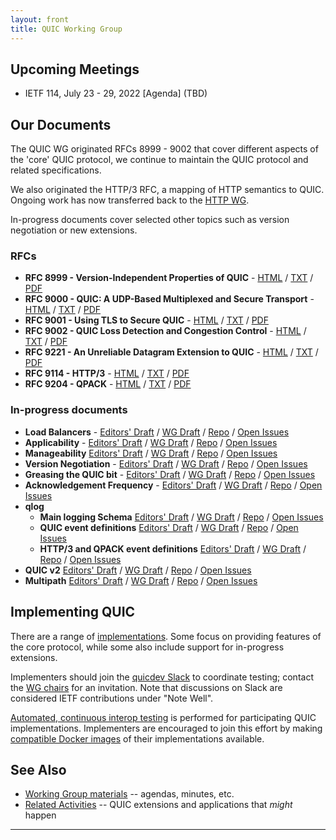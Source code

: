 ```yaml
---
layout: front
title: QUIC Working Group
---
```


## Upcoming Meetings

* IETF 114, July 23 - 29, 2022 [Agenda] (TBD)

## Our Documents

The QUIC WG originated RFCs 8999 - 9002 that cover different aspects of the
'core' QUIC protocol, we continue to maintain the QUIC protocol and related
specifications.

We also originated the HTTP/3 RFC, a mapping of HTTP semantics to QUIC. Ongoing
work has now transferred back to the [HTTP WG](https://httpwg.org).

In-progress documents cover selected other topics such as version negotiation or
new extensions.

### RFCs
* **RFC 8999 - Version-Independent Properties of QUIC** -
  [HTML](https://www.rfc-editor.org/rfc/rfc8999.html) /
  [TXT](https://www.rfc-editor.org/rfc/rfc8999.txt) /
  [PDF](https://www.rfc-editor.org/rfc/rfc8999.pdf)
* **RFC 9000 - QUIC: A UDP-Based Multiplexed and Secure Transport** -
  [HTML](https://www.rfc-editor.org/rfc/rfc9000.html) /
  [TXT](https://www.rfc-editor.org/rfc/rfc9000.txt) /
  [PDF](https://www.rfc-editor.org/rfc/rfc9000.pdf)
* **RFC 9001 - Using TLS to Secure QUIC** -
  [HTML](https://www.rfc-editor.org/rfc/rfc9001.html) /
  [TXT](https://www.rfc-editor.org/rfc/rfc9001.txt) /
  [PDF](https://www.rfc-editor.org/rfc/rfc9001.pdf)
* **RFC 9002 - QUIC Loss Detection and Congestion Control** -
  [HTML](https://www.rfc-editor.org/rfc/rfc9002.html) /
  [TXT](https://www.rfc-editor.org/rfc/rfc9002.txt) /
  [PDF](https://www.rfc-editor.org/rfc/rfc9002.pdf)
* **RFC 9221 - An Unreliable Datagram Extension to QUIC** -
  [HTML](https://www.rfc-editor.org/rfc/rfc9221.html) /
  [TXT](https://www.rfc-editor.org/rfc/rfc9221.txt) /
  [PDF](https://www.rfc-editor.org/rfc/rfc9221.pdf)
* **RFC 9114 - HTTP/3** -
  [HTML](https://www.rfc-editor.org/rfc/rfc9114.html) /
  [TXT](https://www.rfc-editor.org/rfc/rfc9114.txt) /
  [PDF](https://www.rfc-editor.org/rfc/rfc9114.pdf)
* **RFC 9204 - QPACK** -
  [HTML](https://www.rfc-editor.org/rfc/rfc9204.html) /
  [TXT](https://www.rfc-editor.org/rfc/rfc9204.txt) /
  [PDF](https://www.rfc-editor.org/rfc/rfc9204.pdf)


### In-progress documents

* **Load Balancers** -
  [Editors' Draft](https://quicwg.github.io/load-balancers/draft-ietf-quic-load-balancers.html) /
  [WG Draft](https://datatracker.ietf.org/doc/html/draft-ietf-quic-load-balancers) /
  [Repo](https://github.com/quicwg/load-balancers/) /
  [Open Issues](https://github.com/quicwg/load-balancers/issues?utf8=✓&q=is%3Aissue%20is%3Aopen)
* **Applicability** -
  [Editors' Draft](https://quicwg.github.io/ops-drafts/draft-ietf-quic-applicability.html) /
  [WG Draft](https://datatracker.ietf.org/doc/html/draft-ietf-quic-applicability) /
  [Repo](https://github.com/quicwg/ops-drafts/) /
  [Open Issues](https://github.com/quicwg/ops-drafts/issues?utf8=✓&q=is%3Aissue%20is%3Aopen)
* **Manageability**
  [Editors' Draft](https://quicwg.github.io/ops-drafts/draft-ietf-quic-manageability.html) /
  [WG Draft](https://datatracker.ietf.org/doc/html/draft-ietf-quic-manageability) /
  [Repo](https://github.com/quicwg/ops-drafts/) /
  [Open Issues](https://github.com/quicwg/ops-drafts/issues?utf8=✓&q=is%3Aissue%20is%3Aopen)
* **Version Negotiation** -
  [Editors' Draft](https://quicwg.github.io/version-negotiation/draft-ietf-quic-version-negotiation.html) /
  [WG Draft](https://datatracker.ietf.org/doc/html/draft-ietf-quic-version-negotiation) /
  [Repo](https://github.com/quicwg/version-negotiation/) /
  [Open Issues](https://github.com/quicwg/version-negotiation/issues?utf8=✓&q=is%3Aissue%20is%3Aopen)
* **Greasing the QUIC bit** -
  [Editors' Draft](https://quicwg.org/quic-bit-grease/draft-ietf-quic-bit-grease.html) /
  [WG Draft](https://datatracker.ietf.org/doc/html/draft-ietf-quic-bit-grease) /
  [Repo](https://github.com/quicwg/quic-bit-grease/) /
  [Open Issues](https://github.com/quicwg/quic-bit-grease/issues?utf8=✓&q=is%3Aissue%20is%3Aopen)
* **Acknowledgement Frequency** -
  [Editors' Draft](https://quicwg.org/ack-frequency/draft-ietf-quic-ack-frequency.html) /
  [WG Draft](https://datatracker.ietf.org/doc/html/draft-ietf-quic-ack-frequency) /
  [Repo](https://github.com/quicwg/ack-frequency/) /
  [Open Issues](https://github.com/quicwg/ack-frequency/issues?utf8=✓&q=is%3Aissue%20is%3Aopen)
* **qlog**
    * **Main logging Schema**
      [Editors' Draft](https://quicwg.org/qlog/draft-ietf-quic-qlog-main-schema.html) /
      [WG Draft](https://datatracker.ietf.org/doc/html/draft-ietf-quic-qlog-main-schema) /
      [Repo](https://github.com/quicwg/qlog/) /
      [Open Issues](https://github.com/quicwg/qlog/issues?utf8=✓&q=is%3Aissue%20is%3Aopen)
    * **QUIC event definitions**
      [Editors' Draft](https://quicwg.org/qlog/draft-ietf-quic-qlog-quic-events.html) /
      [WG Draft](https://datatracker.ietf.org/doc/html/draft-ietf-quic-qlog-quic-events.html) /
      [Repo](https://github.com/quicwg/qlog/) /
      [Open Issues](https://github.com/quicwg/qlog/issues?utf8=✓&q=is%3Aissue%20is%3Aopen)
    * **HTTP/3 and QPACK event definitions**
      [Editors' Draft](https://quicwg.org/qlog/draft-ietf-quic-qlog-h3-events.html) /
      [WG Draft](https://datatracker.ietf.org/doc/html/draft-ietf-quic-qlog-h3-events.html) /
      [Repo](https://github.com/quicwg/qlog/) /
      [Open Issues](https://github.com/quicwg/qlog/issues?utf8=✓&q=is%3Aissue%20is%3Aopen)
* **QUIC v2**
  [Editors' Draft](https://quicwg.org/quic-v2/draft-ietf-quic-v2.html) /
  [WG Draft](https://datatracker.ietf.org/doc/html/draft-ietf-quic-v2) /
  [Repo](https://github.com/quicwg/quic-v2/) /
  [Open Issues](https://github.com/quicwg/quic-v2/issues?utf8=✓&q=is%3Aissue%20is%3Aopen)
* **Multipath**
  [Editors' Draft](https://quicwg.org/multipath/draft-ietf-quic-multipath.html) /
  [WG Draft](https://datatracker.ietf.org/doc/html/draft-ietf-quic-multipath) /
  [Repo](https://github.com/quicwg/multipath/) /
  [Open Issues](https://github.com/quicwg/multipath/issues?utf8=✓&q=is%3Aissue%20is%3Aopen)


## Implementing QUIC

There are a range of [implementations](https://github.com/quicwg/base-drafts/wiki/Implementations). Some focus on providing features of the core protocol, while some also include support for in-progress extensions.

Implementers should join the [quicdev Slack](https://quicdev.slack.com/) to coordinate testing; contact the [WG chairs](mailto:quic-chairs@ietf.org) for an invitation. Note that discussions on Slack are considered IETF contributions under "Note Well".

[Automated, continuous interop testing](https://interop.seemann.io/) is performed for participating QUIC implementations. Implementers are encouraged to join this effort by making [compatible Docker images](https://github.com/marten-seemann/quic-interop-runner#building-a-quic-endpoint) of their implementations available.

## See Also

* [Working Group materials](https://github.com/quicwg/wg-materials) -- agendas, minutes, etc.
* [Related Activities](https://github.com/quicwg/base-drafts/wiki/Related-Activities) -- QUIC extensions and applications that *might* happen

----
